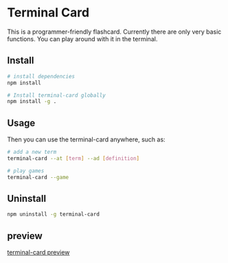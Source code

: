# Terminal Card
This is a programmer-friendly flashcard. Currently there are only very basic functions. You can play around with it in the terminal. 

## Install 
```bash
# install dependencies
npm install 

# Install terminal-card globally 
npm install -g .
```

## Usage
Then you can use the terminal-card anywhere, such as:
```bash
# add a new term
terminal-card --at [term] --ad [definition]

# play games
terminal-card --game
```

## Uninstall
```bash
npm uninstall -g terminal-card
```

## preview
[terminal-card preview](https://ada-tech-blog.netlify.app/projectTemplate?ct=project&tab=fun-project&id=22)